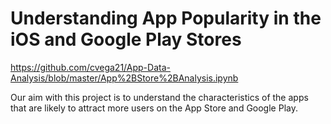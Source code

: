 # Understanding App Popularity in the iOS and Google Play Stores
https://github.com/cvega21/App-Data-Analysis/blob/master/App%2BStore%2BAnalysis.ipynb

Our aim with this project is to understand the characteristics of the apps that are likely to attract more users on the App Store and Google Play.
